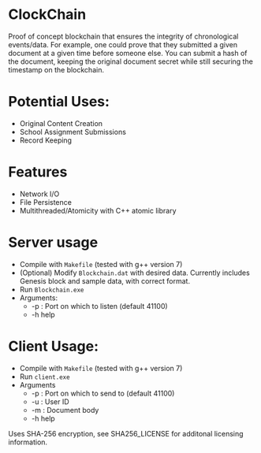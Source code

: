 # ClockChain
Proof of concept blockchain that ensures the integrity of chronological events/data.
For example, one could prove that they submitted a given document at a given time before someone else.
You can submit a hash of the document, keeping the original document secret while still
securing the timestamp on the blockchain.  

# Potential Uses:
 - Original Content Creation
 - School Assignment Submissions
 - Record Keeping
 
# Features
 - Network I/O
 - File Persistence
 - Multithreaded/Atomicity with C++ atomic library

# Server usage
 - Compile with `Makefile` (tested with g++ version 7) 
 - (Optional) Modify `Blockchain.dat` with desired data.  Currently includes Genesis block and sample data, with correct format.
 - Run `Blockchain.exe`
 - Arguments:
    - -p <int> : Port on which to listen (default 41100)
    - -h help
# Client Usage:
 - Compile with `Makefile` (tested with g++ version 7)
 - Run `client.exe`
 - Arguments
    -    -p <int> : Port on which to send to (default 41100)
    -    -u <int> : User ID
    -    -m <String> : Document body
    -    -h help

Uses SHA-256 encryption, see SHA256_LICENSE for additonal licensing information.

